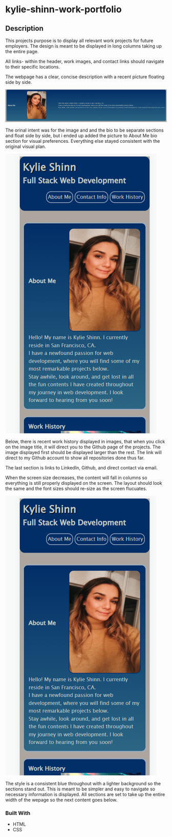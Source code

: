# kylie-shinn-work-portfolio

## Description

This projects purpose is to display all relevant work projects for future employers. The design is meant to be displayed in long columns taking up the entire page.

All links- within the header, work images, and contact links should navigate to their specific locations.

The webpage has a clear, concise description with a recent picture floating side by side. 

![BioPicture](/assets/images/image-about-me.PNG)

The orinal intent was for the image and and the bio to be separate sections and float side by side, but i ended up added the picture to About Me bio section for visual preferences. Everything else stayed consistent with the original visual plan.

![Wireframe](/assets/images/small-screen-portfolio.PNG)

Below, there is recent work history displayed in images, that when you click on the image title, it will direct you to the Github page of the projects. The image displayed first should be displayed larger than the rest. The link will direct to my Github account to show all repositories done thus far.

The last section is links to LinkedIn, Github, and direct contact via email.

When the screen size decreases, the content will fall in columns so everything is still properly displayed on the screen. The layout should look the same and the font sizes should re-size as the screen flucuates.

![SmallScreen](/assets/images/small-screen-portfolio.PNG)

The style is a consistent blue throughout with a lighter background so the sections stand out. This is meant to be simpler and easy to navigate so necessary information is displayed. All sections are set to take up the entire width of the wepage so the next content goes below.




### Built With
* HTML
* CSS


